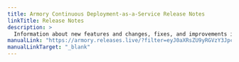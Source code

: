 ```yaml
---
title: Armory Continuous Deployment-as-a-Service Release Notes
linkTitle: Release Notes
description: >
  Information about new features and changes, fixes, and improvements in Armory Continuous Deployment-as-a-Service.
manualLink: "https://armory.releases.live/?filter=eyJ0aXRsZU9yRGVzY3JpcHRpb24iOiIiLCJzY29wZSI6WyJDRC1hcy1hLVNlcnZpY2UiXSwidHlwZSI6W10sImZpZWxkcyI6W119"
manualLinkTarget: "_blank"
---
```


<!--
<iframe width=100% height=1088 src="https://armory.releases.live/embed/?labels=Armory+CLI" title="Armory CD-as-a-Service Changelog"></iframe>
-->